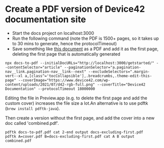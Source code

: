 # Create a PDF version of Device42 documentation site

* Start the docs project on localhost:3000
* Run the following command (note the PDF is 1500+ pages, so it takes up to 30 mins to generate, hence the protocolTimeout)
* Save something like [this document](https://docs.google.com/document/d/1P0FxClhfjb0GMnS4ccVOYKWfsCfxT7E9LqGGWwyjFt4/edit#heading=h.wo9ldjw9o7vy) as a PDF and add it as the first page, deleting the first page that is automatically generated

```
npx docs-to-pdf --initialDocURLs="http://localhost:3000/getstarted/" --contentSelector="article" --paginationSelector="a.pagination-nav__link.pagination-nav__link--next" --excludeSelectors=".margin-vert--xl a,[class^='tocCollapsible'],.breadcrumbs,.theme-edit-this-page" --coverImage="https://www.device42.com/wp-content/uploads/2021/07/d42-rgb-full.png" --coverTitle="Device42 Documentation" --protocolTimeout 18000000
```

Editing the file in Preview.app (e.g. to delete the first page and add the custom cover) increases the file size a lot.An alternative is to use pdftk (`brew install pdftk-java`).

Then create a version without the first page, and add the cover into a new doc called 'combined.pdf'.

```
pdftk docs-to-pdf.pdf cat 2-end output docs-excluding-first.pdf
pdftk A=cover.pdf B=docs-excluding-first.pdf cat A B output combined.pdf
```


